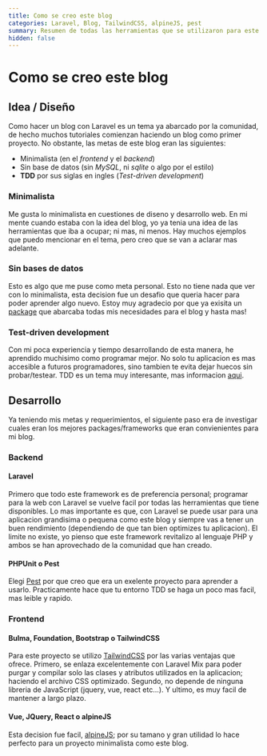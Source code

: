 ```yaml
---
title: Como se creo este blog
categories: Laravel, Blog, TailwindCSS, alpineJS, pest
summary: Resumen de todas las herramientas que se utilizaron para este blog.
hidden: false
---
```


# Como se creo este blog
## Idea / Diseño
Como hacer un blog con Laravel es un tema ya abarcado por la comunidad, de hecho muchos tutoriales comienzan haciendo un blog como primer proyecto. No obstante, las metas de este blog eran las siguientes:

- Minimalista (en el *frontend* y el *backend*)
- Sin base de datos (sin *MySQL*, ni *sqlite* o algo por el estilo)
- **TDD** por sus siglas en ingles (*Test-driven development*)

### Minimalista
Me gusta lo minimalista en cuestiones de diseno y desarrollo web. En mi mente cuando estaba con la idea del blog, yo ya tenia una idea de las herramientas que iba a ocupar; ni mas, ni menos. Hay muchos ejemplos que puedo mencionar en el tema, pero creo que se van a aclarar mas adelante.

### Sin bases de datos
Esto es algo que me puse como meta personal. Esto no tiene nada que ver con lo minimalista, esta decision fue un desafio que queria hacer para poder aprender algo nuevo. Estoy muy agradecio por que ya exisita un [package](https://github.com/spatie/sheets) que abarcaba todas mis necesidades para el blog y hasta mas!

### Test-driven development
Con mi poca experiencia y tiempo desarrollando de esta manera, he aprendido muchisimo como programar mejor. No solo tu aplicacion es mas accesible a futuros programadores, sino tambien te evita dejar huecos sin probar/testear. TDD es un tema muy interesante, mas informacion [aqui](https://www.ionos.es/digitalguide/paginas-web/desarrollo-web/que-es-el-test-driven-development/).

## Desarrollo
Ya teniendo mis metas y requerimientos, el siguiente paso era de investigar cuales eran los mejores packages/frameworks que eran convienientes para mi blog.

### Backend
#### Laravel
Primero que todo este framework es de preferencia personal; programar para la web con Laravel se vuelve facil por todas las herramientas que tiene disponibles. Lo mas importante es que, con Laravel se puede usar para una aplicacion grandisima o pequena como este blog y siempre vas a tener un buen rendimiento (dependiendo de que tan bien optimizes tu aplicacion). El limite no existe, yo pienso que este framework revitalizo al lenguaje PHP y ambos se han aprovechado de la comunidad que han creado.

#### PHPUnit o Pest
Elegi [Pest](https://pestphp.com/docs/plugins/laravel/) por que creo que era un exelente proyecto para aprender a usarlo. Practicamente hace que tu entorno TDD se haga un poco mas facil, mas leible y rapido.

### Frontend
#### Bulma, Foundation, Bootstrap o TailwindCSS
Para este proyecto se utilizo [TailwindCSS](https://tailwindcss.com) por las varias ventajas que ofrece. Primero, se enlaza excelentemente con Laravel Mix para poder purgar y compilar solo las clases y atributos utilizados en la aplicacion; haciendo el archivo CSS optimizado. Segundo, no depende de ninguna libreria de JavaScript (jquery, vue, react etc...). Y ultimo, es muy facil de mantener a largo plazo.
#### Vue, JQuery, React o alpineJS
Esta decision fue facil, [alpineJS](https://alpinejs.dev/); por su tamano y gran utilidad lo hace perfecto para un proyecto minimalista como este blog.